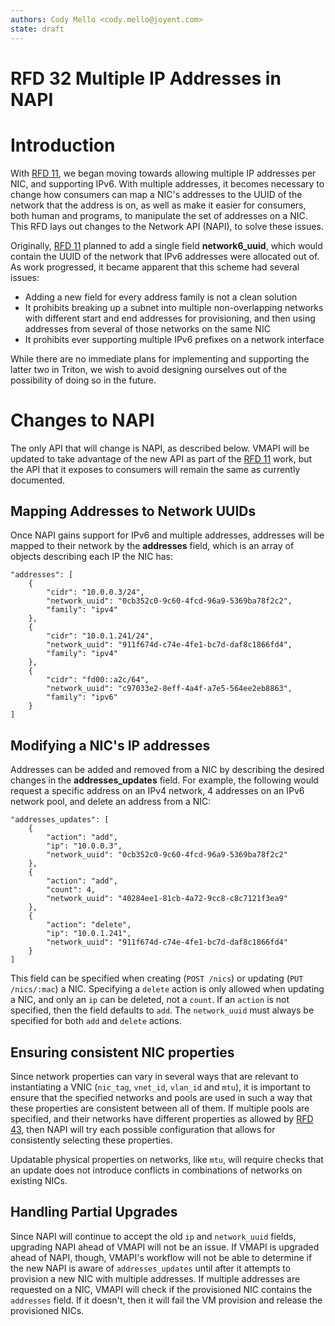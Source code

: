 ```yaml
---
authors: Cody Mello <cody.mello@joyent.com>
state: draft
---
```


<!--
    This Source Code Form is subject to the terms of the Mozilla Public
    License, v. 2.0. If a copy of the MPL was not distributed with this
    file, You can obtain one at http://mozilla.org/MPL/2.0/.
-->

<!--
    Copyright 2016 Joyent, Inc.
-->

# RFD 32 Multiple IP Addresses in NAPI

# Introduction

With [RFD 11], we began moving towards allowing multiple IP addresses per NIC,
and supporting IPv6. With multiple addresses, it becomes necessary to change how
consumers can map a NIC's addresses to the UUID of the network that the address
is on, as well as make it easier for consumers, both human and programs, to
manipulate the set of addresses on a NIC. This RFD lays out changes to the
Network API (NAPI), to solve these issues.

Originally, [RFD 11] planned to add a single field **network6\_uuid**, which
would contain the UUID of the network that IPv6 addresses were allocated out of.
As work progressed, it became apparent that this scheme had several issues:

* Adding a new field for every address family is not a clean solution
* It prohibits breaking up a subnet into multiple non-overlapping networks with
  different start and end addresses for provisioning, and then using addresses
  from several of those networks on the same NIC
* It prohibits ever supporting multiple IPv6 prefixes on a network interface

While there are no immediate plans for implementing and supporting the latter
two in Triton, we wish to avoid designing ourselves out of the possibility of
doing so in the future.

# Changes to NAPI

The only API that will change is NAPI, as described below. VMAPI will be updated
to take advantage of the new API as part of the [RFD 11] work, but the API that
it exposes to consumers will remain the same as currently documented.


## Mapping Addresses to Network UUIDs

Once NAPI gains support for IPv6 and multiple addresses, addresses will be
mapped to their network by the **addresses** field, which is an array of objects
describing each IP the NIC has:

```
"addresses": [
	{
		"cidr": "10.0.0.3/24",
		"network_uuid": "0cb352c0-9c60-4fcd-96a9-5369ba78f2c2",
		"family": "ipv4"
	},
	{
		"cidr": "10.0.1.241/24",
		"network_uuid": "911f674d-c74e-4fe1-bc7d-daf8c1866fd4",
		"family": "ipv4"
	},
	{
		"cidr": "fd00::a2c/64",
		"network_uuid": "c97033e2-8eff-4a4f-a7e5-564ee2eb8863",
		"family": "ipv6"
	}
]
```


## Modifying a NIC's IP addresses

Addresses can be added and removed from a NIC by describing the desired changes
in the **addresses\_updates** field. For example, the following would request a
specific address on an IPv4 network, 4 addresses on an IPv6 network pool, and
delete an address from a NIC:

```
"addresses_updates": [
	{
		"action": "add",
		"ip": "10.0.0.3",
		"network_uuid": "0cb352c0-9c60-4fcd-96a9-5369ba78f2c2"
	},
	{
		"action": "add",
		"count": 4,
		"network_uuid": "40284ee1-81cb-4a72-9cc8-c8c7121f3ea9"
	},
	{
		"action": "delete",
		"ip": "10.0.1.241",
		"network_uuid": "911f674d-c74e-4fe1-bc7d-daf8c1866fd4"
	}
]
```

This field can be specified when creating (`POST /nics`) or updating
(`PUT /nics/:mac`) a NIC. Specifying a `delete` action is only allowed when
updating a NIC, and only an `ip` can be deleted, not a `count`. If an `action`
is not specified, then the field defaults to `add`. The `network_uuid` must
always be specified for both `add` and `delete` actions.


## Ensuring consistent NIC properties

Since network properties can vary in several ways that are relevant to
instantiating a VNIC (`nic_tag`, `vnet_id`, `vlan_id` and `mtu`), it is
important to ensure that the specified networks and pools are used in such a way
that these properties are consistent between all of them. If multiple pools are
specified, and their networks have different properties as allowed by [RFD 43],
then NAPI will try each possible configuration that allows for consistently
selecting these properties.

Updatable physical properties on networks, like `mtu`, will require checks that
an update does not introduce conflicts in combinations of networks on existing
NICs.


## Handling Partial Upgrades

Since NAPI will continue to accept the old `ip` and `network_uuid` fields,
upgrading NAPI ahead of VMAPI will not be an issue. If VMAPI is upgraded ahead
of NAPI, though, VMAPI's workflow will not be able to determine if the new NAPI
is aware of `addresses_updates` until after it attempts to provision a new NIC
with multiple addresses. If multiple addresses are requested on a NIC, VMAPI
will check if the provisioned NIC contains the `addresses` field. If it doesn't,
then it will fail the VM provision and release the provisioned NICs.

[RFD 11]: ../0011
[RFD 43]: ../0043
